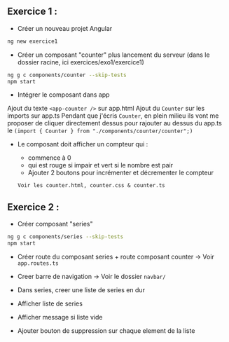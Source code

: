 
## Exercice 1 :

- Créer un nouveau projet Angular
```bash
ng new exercice1
```
- Créer un composant "counter" plus lancement du serveur (dans le dossier racine, ici exercices/exo1/exercice1)
```bash
ng g c components/counter --skip-tests
npm start
```


- Intégrer le composant dans app

Ajout du texte `<app-counter />` sur app.html
Ajout du `Counter` sur les imports sur app.ts
Pendant que j'écris `Counter`, en plein milieu ils vont me proposer de cliquer directement dessus pour rajouter au dessus du app.ts le 
`(import { Counter } from "./components/counter/counter";)`


- Le composant doit afficher un compteur qui :
    - commence à 0
    - qui est rouge si impair et vert si le nombre est pair
    - Ajouter 2 boutons pour incrémenter et décrementer le compteur

    `Voir les counter.html, counter.css & counter.ts` 



## Exercice 2 :
- Créer composant "series"

```bash
ng g c components/series --skip-tests
npm start
```
- Créer route du composant series + route composant counter
 -> Voir `app.routes.ts`   

- Creer barre de navigation
 -> Voir le dossier `navbar/`

- Dans series, creer une liste de series en dur

- Afficher liste de series
- Afficher message si liste vide
- Ajouter bouton de suppression sur chaque element de la liste